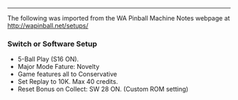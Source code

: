 ***
The following was imported from the WA Pinball Machine Notes webpage at http://wapinball.net/setups/
### Switch or Software Setup
-   5-Ball Play (S16 ON).
-   Major Mode Fature: Novelty
-   Game features all to Conservative
-   Set Replay to 10K. Max 40 credits.
-   Reset Bonus on Collect: SW 28 ON. (Custom ROM setting)